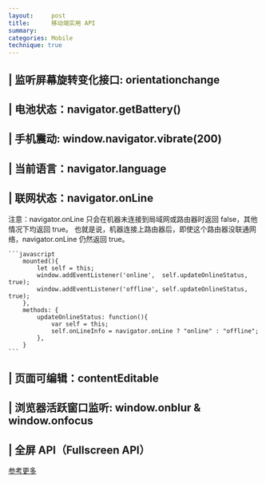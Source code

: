 ```yaml
---
layout:     post
title:      移动端实用 API
summary:
categories: Mobile
technique: true
---
```




 ## | 监听屏幕旋转变化接口: orientationchange
 ## | 电池状态：navigator.getBattery()
 ## | 手机震动: window.navigator.vibrate(200)
 ## | 当前语言：navigator.language
 ## | 联网状态：navigator.onLine

 注意：navigator.onLine 只会在机器未连接到局域网或路由器时返回 false，其他情况下均返回 true。 也就是说，机器连接上路由器后，即使这个路由器没联通网络，navigator.onLine 仍然返回 true。

    ```javascript
        mounted(){
            let self = this;
            window.addEventListener('online',  self.updateOnlineStatus, true);
            window.addEventListener('offline', self.updateOnlineStatus, true);
        },
        methods: {
            updateOnlineStatus: function(){
                var self = this;
                self.onLineInfo = navigator.onLine ? "online" : "offline";
            },
        }
    ```
 ## | 页面可编辑：contentEditable
 ## | 浏览器活跃窗口监听: window.onblur & window.onfocus
 ## | 全屏 API（Fullscreen API）

 [参考更多](https://juejin.im/post/5c92446b6fb9a070c022f0e2#heading-8)